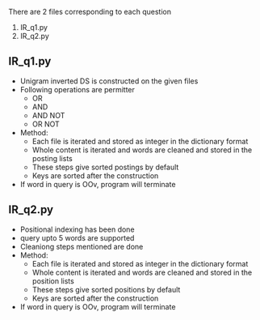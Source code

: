 There are 2 files corresponding to each question
1. IR_q1.py
2. IR_q2.py

## IR_q1.py
- Unigram inverted DS is constructed on the given files
- Following operations are permitter
    - OR
    - AND
    - AND NOT
    - OR NOT
- Method:
    - Each file is iterated and stored as integer in the dictionary format
    - Whole content is iterated and words are cleaned and stored in the posting lists
    - These steps give sorted postings by default
    - Keys are sorted after the construction
- If word in query is OOv, program will terminate

## IR_q2.py
- Positional indexing has been done
- query upto 5 words are supported
- Cleaniong steps mentioned are done
- Method:
    - Each file is iterated and stored as integer in the dictionary format
    - Whole content is iterated and words are cleaned and stored in the position lists
    - These steps give sorted positions by default
    - Keys are sorted after the construction
- If word in query is OOv, program will terminate